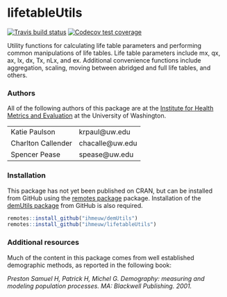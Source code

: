 # lifetableUtils

<!-- badges: start -->
[![Travis build status](https://travis-ci.com/ihmeuw/lifetableUtils.svg?branch=master)](https://travis-ci.com/ihmeuw/lifetableUtils)
[![Codecov test coverage](https://codecov.io/gh/ihmeuw/lifetableUtils/branch/master/graph/badge.svg)](https://codecov.io/gh/ihmeuw/lifetableUtils?branch=master)
<!-- badges: end -->

Utility functions for calculating life table parameters and performing common
manipulations of life tables. Life table parameters include mx, qx, ax, lx, dx,
Tx, nLx, and ex. Additional convenience functions include aggregation, scaling,
moving between abridged and full life tables, and others.

### Authors

All of the following authors of this package are at the [Institute for Health
Metrics and Evaluation](http://www.healthdata.org/) at the University of
Washington.

<table>
  <tr>
    <td> Katie Paulson </td>
    <td> krpaul@uw.edu </td>
  </tr>
  <tr>
    <td> Charlton Callender </td>
    <td> chacalle@uw.edu </td>
  </tr>
  <tr>
    <td> Spencer Pease </td>
    <td> spease@uw.edu </td>
  </tr>
</table>

### Installation

This package has not yet been published on CRAN, but can be installed from
GitHub using the <a href="https://github.com/r-lib/remotes" target="_blank">remotes
package</a> package. Installation of the
<a href="https://github.com/ihmeuw/demUtils" target="_blank">demUtils package</a>
from GitHub is also required.

```r
remotes::install_github("ihmeuw/demUtils")
remotes::install_github("ihmeuw/lifetableUtils")
```

### Additional resources

Much of the content in this package comes from well established demographic
methods, as reported in the following book:

*Preston Samuel H, Patrick H, Michel G. Demography: measuring and modeling
population processes. MA: Blackwell Publishing. 2001.*

